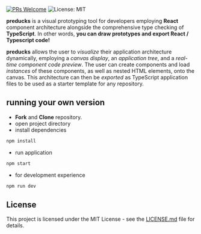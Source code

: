 [![PRs Welcome](https://img.shields.io/badge/PRs-welcome-brightgreen.svg)](https://github.com/oslabs-beta/preducks/pulls)
![License: MIT](https://img.shields.io/badge/License-MIT-yellow.svg)

**preducks** is a visual prototyping tool for developers employing **React** component architecture alongside the comprehensive type checking of **TypeScript**.
In other words, **you can draw prototypes and export React / Typescript code!**

**preducks** allows the user to _visualize_ their application architecture dynamically, employing a _canvas display_, an _application tree_, and a _real-time component code preview_. The user can create components and load _instances_ of these components, as well as nested HTML elements, onto the canvas. This architecture can then be _exported_ as TypeScript application files to be used as a starter template for any repository.

## running your own version

- **Fork** and **Clone** repository.
- open project directory
- install dependencies

```bash
npm install
```

- run application

```bash
npm start
```

- for development experience

```bash
npm run dev
```

## License

This project is licensed under the MIT License - see the [LICENSE.md](https://github.com/oslabs-beta/preducks/blob/development/LICENSE.md) file for details.
